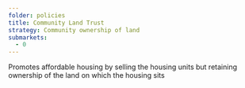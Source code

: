 ```yaml
---
folder: policies
title: Community Land Trust
strategy: Community ownership of land
submarkets:
  - 0
---
```

Promotes affordable housing by selling the housing units but retaining ownership of the land on which the housing sits